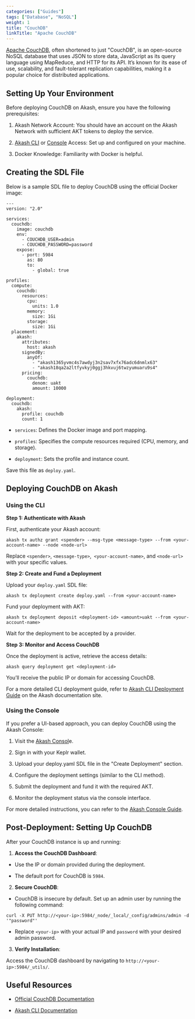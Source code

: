 ```yaml
---
categories: ["Guides"]
tags: ["Database", "NoSQL"]
weight: 1
title: "CouchDB"
linkTitle: "Apache CouchDB"
---
```


[Apache CouchDB](https://couchdb.apache.org/), often shortened to just "CouchDB", is an open-source NoSQL database that uses JSON to store data, JavaScript as its query language using MapReduce, and HTTP for its API. It’s known for its ease of use, scalability, and fault-tolerant replication capabilities, making it a popular choice for distributed applications.

## Setting Up Your Environment

Before deploying CouchDB on Akash, ensure you have the following prerequisites:

1. Akash Network Account: You should have an account on the Akash Network with sufficient AKT tokens to deploy the service.

2. [Akash CLI](/docs/getting-started/quickstart-guides/akash-cli/) or [Console](https://console.akash.network/) Access: Set up and configured on your machine.

3. Docker Knowledge: Familiarity with Docker is helpful.

## Creating the SDL File

Below is a sample SDL file to deploy CouchDB using the official Docker image:

```
---
version: "2.0"

services:
  couchdb:
    image: couchdb 
    env:
      - COUCHDB_USER=admin
      - COUCHDB_PASSWORD=password
    expose:
      - port: 5984
        as: 80
        to:
          - global: true

profiles:
  compute:
    couchdb:
      resources:
        cpu:
          units: 1.0
        memory:
          size: 1Gi
        storage:
          size: 1Gi
  placement:
    akash:
      attributes:
        host: akash
      signedBy:
        anyOf:
          - "akash1365yvmc4s7awdyj3n2sav7xfx76adc6dnmlx63"
          - "akash18qa2a2ltfyvkyj0ggj3hkvuj6twzyumuaru9s4"
      pricing:
        couchdb: 
          denom: uakt
          amount: 10000

deployment:
  couchdb:
    akash:
      profile: couchdb
      count: 1
```

- `services`: Defines the Docker image and port mapping.

- `profiles`: Specifies the compute resources required (CPU, memory, and storage).

- `deployment`: Sets the profile and instance count.

Save this file as `deploy.yaml`.


## Deploying CouchDB on Akash 

### Using the CLI

**Step 1: Authenticate with Akash**

First, authenticate your Akash account:

```
akash tx authz grant <spender> --msg-type <message-type> --from <your-account-name> --node <node-url>
```

Replace `<spender>`, `<message-type>`,` <your-account-name>`, and `<node-url>` with your specific values.

**Step 2: Create and Fund a Deployment**

Upload your `deploy.yaml` SDL file:

```
akash tx deployment create deploy.yaml --from <your-account-name>
```

Fund your deployment with AKT:

```
akash tx deployment deposit <deployment-id> <amount>uakt --from <your-account-name>
```

Wait for the deployment to be accepted by a provider.

**Step 3: Monitor and Access CouchDB**

Once the deployment is active, retrieve the access details:

```
akash query deployment get <deployment-id>
```

You’ll receive the public IP or domain for accessing CouchDB.

For a more detailed CLI deployment guide, refer to [Akash CLI Deployment Guide](/docs/getting-started/quickstart-guides/akash-cli/) on the Akash documentation site.

### Using the Console

If you prefer a UI-based approach, you can deploy CouchDB using the Akash Console:

1. Visit the [Akash Consol](https://console.akash.network/deployments)e.

2. Sign in with your Keplr wallet.

2. Upload your deploy.yaml SDL file in the "Create Deployment" section.

3. Configure the deployment settings (similar to the CLI method).

4. Submit the deployment and fund it with the required AKT.

5. Monitor the deployment status via the console interface.

For more detailed instructions, you can refer to the [Akash Console Guide](/docs/getting-started/quickstart-guides/akash-console/).

## Post-Deployment: Setting Up CouchDB

After your CouchDB instance is up and running:

1. **Access the CouchDB Dashboard**: 

- Use the IP or domain provided during the deployment.

- The default port for CouchDB is `5984`.

2. **Secure CouchDB**:

- CouchDB is insecure by default. Set up an admin user by running the following command:

```
curl -X PUT http://<your-ip>:5984/_node/_local/_config/admins/admin -d '"password"'
```
- Replace `<your-ip>` with your actual IP and `password` with your desired admin password.

3. **Verify Installation**:

Access the CouchDB dashboard by navigating to `http://<your-ip>:5984/_utils/`.

## Useful Resources

- [Official CouchDB Documentation](https://couchdb.apache.org/)

- [Akash CLI Documentation](/docs/getting-started/quickstart-guides/akash-cli/)

